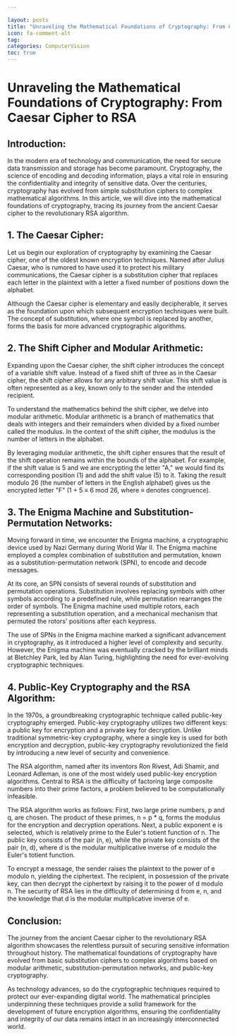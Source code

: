 ```yaml
---

layout: posts
title: "Unraveling the Mathematical Foundations of Cryptography: From Caesar Cipher to RSA"
icon: fa-comment-alt
tag:      
categories: ComputerVision
toc: true
---
```




# Unraveling the Mathematical Foundations of Cryptography: From Caesar Cipher to RSA

## Introduction:

In the modern era of technology and communication, the need for secure data transmission and storage has become paramount. Cryptography, the science of encoding and decoding information, plays a vital role in ensuring the confidentiality and integrity of sensitive data. Over the centuries, cryptography has evolved from simple substitution ciphers to complex mathematical algorithms. In this article, we will dive into the mathematical foundations of cryptography, tracing its journey from the ancient Caesar cipher to the revolutionary RSA algorithm.

## 1. The Caesar Cipher:

Let us begin our exploration of cryptography by examining the Caesar cipher, one of the oldest known encryption techniques. Named after Julius Caesar, who is rumored to have used it to protect his military communications, the Caesar cipher is a substitution cipher that replaces each letter in the plaintext with a letter a fixed number of positions down the alphabet.

Although the Caesar cipher is elementary and easily decipherable, it serves as the foundation upon which subsequent encryption techniques were built. The concept of substitution, where one symbol is replaced by another, forms the basis for more advanced cryptographic algorithms.

## 2. The Shift Cipher and Modular Arithmetic:

Expanding upon the Caesar cipher, the shift cipher introduces the concept of a variable shift value. Instead of a fixed shift of three as in the Caesar cipher, the shift cipher allows for any arbitrary shift value. This shift value is often represented as a key, known only to the sender and the intended recipient.

To understand the mathematics behind the shift cipher, we delve into modular arithmetic. Modular arithmetic is a branch of mathematics that deals with integers and their remainders when divided by a fixed number called the modulus. In the context of the shift cipher, the modulus is the number of letters in the alphabet.

By leveraging modular arithmetic, the shift cipher ensures that the result of the shift operation remains within the bounds of the alphabet. For example, if the shift value is 5 and we are encrypting the letter "A," we would find its corresponding position (1) and add the shift value (5) to it. Taking the result modulo 26 (the number of letters in the English alphabet) gives us the encrypted letter "F" (1 + 5 ≡ 6 mod 26, where ≡ denotes congruence).

## 3. The Enigma Machine and Substitution-Permutation Networks:

Moving forward in time, we encounter the Enigma machine, a cryptographic device used by Nazi Germany during World War II. The Enigma machine employed a complex combination of substitution and permutation, known as a substitution-permutation network (SPN), to encode and decode messages.

At its core, an SPN consists of several rounds of substitution and permutation operations. Substitution involves replacing symbols with other symbols according to a predefined rule, while permutation rearranges the order of symbols. The Enigma machine used multiple rotors, each representing a substitution operation, and a mechanical mechanism that permuted the rotors' positions after each keypress.

The use of SPNs in the Enigma machine marked a significant advancement in cryptography, as it introduced a higher level of complexity and security. However, the Enigma machine was eventually cracked by the brilliant minds at Bletchley Park, led by Alan Turing, highlighting the need for ever-evolving cryptographic techniques.

## 4. Public-Key Cryptography and the RSA Algorithm:

In the 1970s, a groundbreaking cryptographic technique called public-key cryptography emerged. Public-key cryptography utilizes two different keys: a public key for encryption and a private key for decryption. Unlike traditional symmetric-key cryptography, where a single key is used for both encryption and decryption, public-key cryptography revolutionized the field by introducing a new level of security and convenience.

The RSA algorithm, named after its inventors Ron Rivest, Adi Shamir, and Leonard Adleman, is one of the most widely used public-key encryption algorithms. Central to RSA is the difficulty of factoring large composite numbers into their prime factors, a problem believed to be computationally infeasible.

The RSA algorithm works as follows: First, two large prime numbers, p and q, are chosen. The product of these primes, n = p * q, forms the modulus for the encryption and decryption operations. Next, a public exponent e is selected, which is relatively prime to the Euler's totient function of n. The public key consists of the pair (n, e), while the private key consists of the pair (n, d), where d is the modular multiplicative inverse of e modulo the Euler's totient function.

To encrypt a message, the sender raises the plaintext to the power of e modulo n, yielding the ciphertext. The recipient, in possession of the private key, can then decrypt the ciphertext by raising it to the power of d modulo n. The security of RSA lies in the difficulty of determining d from e, n, and the knowledge that d is the modular multiplicative inverse of e.

## Conclusion:

The journey from the ancient Caesar cipher to the revolutionary RSA algorithm showcases the relentless pursuit of securing sensitive information throughout history. The mathematical foundations of cryptography have evolved from basic substitution ciphers to complex algorithms based on modular arithmetic, substitution-permutation networks, and public-key cryptography.

As technology advances, so do the cryptographic techniques required to protect our ever-expanding digital world. The mathematical principles underpinning these techniques provide a solid framework for the development of future encryption algorithms, ensuring the confidentiality and integrity of our data remains intact in an increasingly interconnected world.